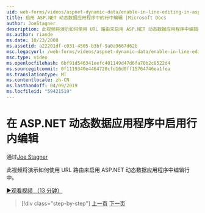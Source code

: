 ```yaml
---
uid: web-forms/videos/aspnet-dynamic-data/enable-in-line-editing-in-aspnet-dynamic-data-applications
title: 启用 ASP.NET 动态数据应用程序中的行中编辑 |Microsoft Docs
author: JoeStagner
description: 此视频将演示如何使用 URL 路由来启用 ASP.NET 动态数据应用程序中编辑行中。
ms.author: riande
ms.date: 10/23/2008
ms.assetid: a22201df-c031-4505-b3bf-9a0a9667d62b
msc.legacyurl: /web-forms/videos/aspnet-dynamic-data/enable-in-line-editing-in-aspnet-dynamic-data-applications
msc.type: video
ms.openlocfilehash: 6bf91d546341eefc401149d47d6fa70b2c8522d4
ms.sourcegitcommit: 0f1119340e4464720cfd16d0ff15764746ea1fea
ms.translationtype: MT
ms.contentlocale: zh-CN
ms.lasthandoff: 04/09/2019
ms.locfileid: "59421519"
---
```

# <a name="enable-in-line-editing-in-aspnet-dynamic-data-applications"></a>在 ASP.NET 动态数据应用程序中启用行内编辑

通过[Joe Stagner](https://github.com/JoeStagner)

此视频将演示如何使用 URL 路由来启用 ASP.NET 动态数据应用程序中编辑行中。

[&#9654;观看视频 （13 分钟）](https://channel9.msdn.com/Blogs/ASP-NET-Site-Videos/enable-in-line-editing-in-aspnet-dynamic-data-applications)

> [!div class="step-by-step"]
> [上一页](begin-modifying-dynamic-data-applications-with-url-routing.md)
> [下一页](how-to-enable-table-specific-routing-in-dynamic-data-applications.md)
